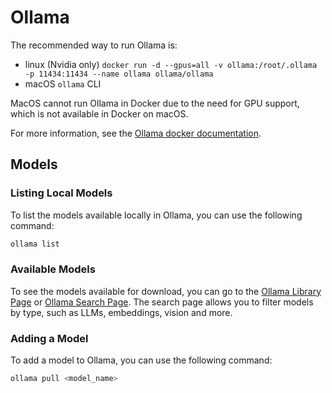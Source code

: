 # Ollama

The recommended way to run Ollama is:

* linux (Nvidia only) `docker run -d --gpus=all -v ollama:/root/.ollama -p 11434:11434 --name ollama ollama/ollama`
* macOS `ollama` CLI

MacOS cannot run Ollama in Docker due to the need for GPU support, which is not available in Docker on macOS.

For more information, see the [Ollama docker documentation](https://ollama.com/blog/ollama-is-now-available-as-an-official-docker-image).

## Models

### Listing Local Models

To list the models available locally in Ollama, you can use the following command:

```bash
ollama list
```

### Available Models

To see the models available for download, you can go to the [Ollama Library Page](https://ollama.com/models) or
[Ollama Search Page](https://ollama.com/search).
The search page allows you to filter models by type, such as LLMs, embeddings, vision and more.

### Adding a Model

To add a model to Ollama, you can use the following command:

```bash
ollama pull <model_name>
```
